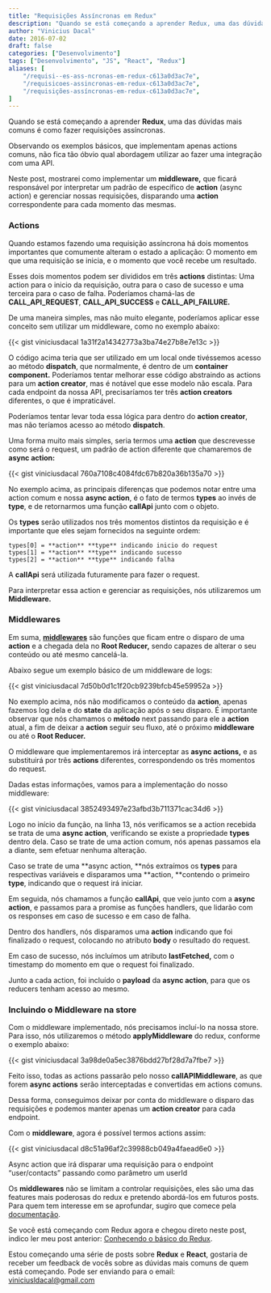 ```yaml
---
title: "Requisições Assíncronas em Redux"
description: "Quando se está começando a aprender Redux, uma das dúvidas mais comuns é como fazer requisições assíncronas."
author: "Vinicius Dacal"
date: 2016-07-02
draft: false
categories: ["Desenvolvimento"]
tags: ["Desenvolvimento", "JS", "React", "Redux"]
aliases: [
    "/requisi--es-ass-ncronas-em-redux-c613a0d3ac7e",
    "/requisicoes-assincronas-em-redux-c613a0d3ac7e",
    "/requisições-assíncronas-em-redux-c613a0d3ac7e",
]
---
```


Quando se está começando a aprender **Redux**, uma das dúvidas mais comuns é como fazer requisições assíncronas.

Observando os exemplos básicos, que implementam apenas actions comuns, não fica tão óbvio qual abordagem utilizar ao fazer uma integração com uma API.

Neste post, mostrarei como implementar um **middleware,** que ficará responsável por interpretar um padrão de específico de **action** (async action) e gerenciar nossas requisições, disparando uma **action** correspondente para cada momento das mesmas.

### Actions

Quando estamos fazendo uma requisição assíncrona há dois momentos importantes que comumente alteram o estado a aplicação: O momento em que uma requisição se inicia, e o momento que você recebe um resultado.

Esses dois momentos podem ser divididos em três **actions** distintas: Uma action para o inicio da requisição, outra para o caso de sucesso e uma terceira para o caso de falha. Poderíamos chamá-las de **CALL_API_REQUEST**, **CALL_API_SUCCESS** e **CALL_API_FAILURE.**

De uma maneira simples, mas não muito elegante, poderíamos aplicar esse conceito sem utilizar um middleware, como no exemplo abaixo:

{{< gist viniciusdacal 1a31f2a14342773a3ba74e27b8e7e13c >}}

O código acima teria que ser utilizado em um local onde tivéssemos acesso ao método **dispatch**, que normalmente, é dentro de um **container component.** Poderíamos tentar melhorar esse código abstraindo as actions para um **action creator**, mas é notável que esse modelo não escala. Para cada endpoint da nossa API, precisaríamos ter três **action creators** diferentes, o que é impraticável.

Poderíamos tentar levar toda essa lógica para dentro do **action creator**, mas não teríamos acesso ao método **dispatch**.

Uma forma muito mais simples, seria termos uma **action** que descrevesse como será o request, um padrão de action diferente que chamaremos de **async action:**

{{< gist viniciusdacal 760a7108c4084fdc67b820a36b135a70 >}}

No exemplo acima, as principais diferenças que podemos notar entre uma action comum e nossa **async action**, é o fato de termos **types** ao invés de **type**, e de retornarmos uma função **callApi** junto com o objeto.

Os **types** serão utilizados nos três momentos distintos da requisição e é importante que eles sejam fornecidos na seguinte ordem:

    types[0] = **action** **type** indicando inicio do request
    types[1] = **action** **type** indicando sucesso
    types[2] = **action** **type** indicando falha

A **callApi** será utilizada futuramente para fazer o request.

Para interpretar essa action e gerenciar as requisições, nós utilizaremos um **Middleware.**

### **Middlewares**

Em suma, **[middlewares](http://redux.js.org/docs/advanced/Middleware.html)** são funções que ficam entre o disparo de uma **action** e a chegada dela no **Root Reducer,** sendo capazes de alterar o seu conteúdo ou até mesmo cancelá-la.

Abaixo segue um exemplo básico de um middleware de logs:

{{< gist viniciusdacal 7d50b0d1c1f20cb9239bfcb45e59952a >}}

No exemplo acima, nós não modificamos o conteúdo da **action**, apenas fazemos log dela e do **state** da aplicação após o seu disparo. É importante observar que nós chamamos o **método** next passando para ele a **action** atual, a fim de deixar a **action** seguir seu fluxo, até o próximo **middleware** ou até o **Root Reducer.**

O middleware que implementaremos irá interceptar as **async actions,** e as substituirá por três **actions** diferentes, correspondendo os três momentos do request.

Dadas estas informações, vamos para a implementação do nosso middleware:

{{< gist viniciusdacal 3852493497e23afbd3b711371cac34d6 >}}

Logo no início da função, na linha 13, nós verificamos se a action recebida se trata de uma **async action**, verificando se existe a propriedade **types** dentro dela. Caso se trate de uma action comum, nós apenas passamos ela a diante, sem efetuar nenhuma alteração.

Caso se trate de uma **async action, **nós extraímos os **types** para respectivas variáveis e disparamos uma **action, **contendo o primeiro **type**, indicando que o request irá iniciar.

Em seguida, nós chamamos a função **callApi**, que veio junto com a **async action**, e passamos para a promise as funções handlers, que lidarão com os responses em caso de sucesso e em caso de falha.

Dentro dos handlers, nós disparamos uma **action** indicando que foi finalizado o request, colocando no atributo **body** o resultado do request.

Em caso de sucesso, nós incluímos um atributo **lastFetched,** com o timestamp do momento em que o request foi finalizado.

Junto a cada action, foi incluído o **payload** da **async action**, para que os reducers tenham acesso ao mesmo.

### Incluindo o Middleware na store

Com o middleware implementado, nós precisamos incluí-lo na nossa store. Para isso, nós utilizaremos o método **applyMiddleware** do redux, conforme o exemplo abaixo:

{{< gist viniciusdacal 3a98de0a5ec3876bdd27bf28d7a7fbe7 >}}

Feito isso, todas as actions passarão pelo nosso **callAPIMiddleware**, as que forem **async actions** serão interceptadas e convertidas em actions comuns.

Dessa forma, conseguimos deixar por conta do middleware o disparo das requisições e podemos manter apenas um **action creator** para cada endpoint.

Com o **middleware**, agora é possível termos actions assim:

{{< gist viniciusdacal d8c51a96af2c39988cb049a4faead6e0 >}}

Async action que irá disparar uma requisição para o endpoint “user/contacts” passando como parâmetro um userId

Os **middlewares** não se limitam a controlar requisições, eles são uma das features mais poderosas do redux e pretendo abordá-los em futuros posts. Para quem tem interesse em se aprofundar, sugiro que comece pela [documentação](http://redux.js.org/docs/advanced/Middleware.html).

Se você está começando com Redux agora e chegou direto neste post, indico ler meu post anterior: [Conhecendo o básico do Redux](https://medium.com/coderockr-way/conhecendo-o-b%C3%A1sico-do-redux-7315bcf09cef#.fdvpjz4g3).

Estou começando uma série de posts sobre **Redux** e **React**, gostaria de receber um feedback de vocês sobre as dúvidas mais comuns de quem está começando. Pode ser enviando para o email: [viniciusldacal@gmail.com](mailto:viniciusldacal@gmail.com)
